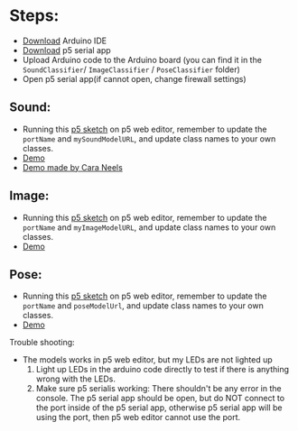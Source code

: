 # Steps:
- [Download](https://www.arduino.cc/en/main/software) Arduino IDE
- [Download](https://github.com/p5-serial/p5.serialcontrol/releases) p5 serial app
- Upload Arduino code to the Arduino board (you can find it in the `SoundClassifier`/ `ImageClassifier` / `PoseClassifier` folder)
- Open p5 serial app(if cannot open, change firewall settings)

## Sound:
- Running this [p5 sketch](https://editor.p5js.org/yining/sketches/eHYnYa5BR) on p5 web editor, remember to update the `portName` and `mySoundModelURL`, and update class names to your own classes.
- [Demo](https://youtu.be/7xPDbbHCjLw)
- [Demo made by Cara Neels](https://vimeo.com/363431151)

## Image:
- Running this [p5 sketch](https://editor.p5js.org/yining/sketches/Ob8Zkf_FZ) on p5 web editor, remember to update the `portName` and `myImageModelURL`, and update class names to your own classes.
- [Demo](https://youtu.be/ZGafimlnLw8)

## Pose:
- Running this [p5 sketch](https://editor.p5js.org/yining/sketches/WqhmvWzoo) on p5 web editor, remember to update the `portName` and `poseModelUrl`, and update class names to your own classes.
- [Demo](https://youtu.be/2E0LpbdPjMs)

Trouble shooting:
- The models works in p5 web editor, but my LEDs are not lighted up
  1. Light up LEDs in the arduino code directly to test if there is anything wrong with the LEDs.
  2. Make sure p5 serialis working: There shouldn't be any error in the console. The p5 serial app should be open, but do NOT connect to the port inside of the p5 serial app, otherwise p5 serial app will be using the port, then p5 web editor cannot use the port.

